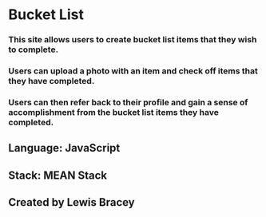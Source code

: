 # Bucket List
### This site allows users to create bucket list items that they wish to complete. 
### Users can upload a photo with an item and check off items that they have completed. 
### Users can then refer back to their profile and gain a sense of accomplishment from the bucket list items they have completed.

## Language: JavaScript
## Stack: MEAN Stack

## Created by Lewis Bracey